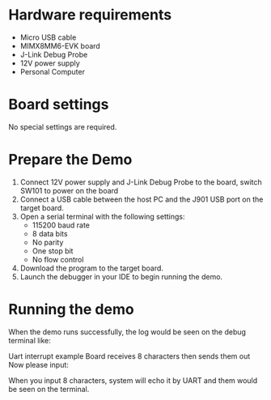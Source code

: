 Hardware requirements
=====================
- Micro USB cable
- MIMX8MM6-EVK  board
- J-Link Debug Probe
- 12V power supply
- Personal Computer

Board settings
============
No special settings are required.



Prepare the Demo
===============
1.  Connect 12V power supply and J-Link Debug Probe to the board, switch SW101 to power on the board
2.  Connect a USB cable between the host PC and the J901 USB port on the target board.
3.  Open a serial terminal with the following settings:
    - 115200 baud rate
    - 8 data bits
    - No parity
    - One stop bit
    - No flow control
4.  Download the program to the target board.
5.  Launch the debugger in your IDE to begin running the demo.

Running the demo
===============
When the demo runs successfully, the log would be seen on the debug terminal like:

Uart interrupt example
Board receives 8 characters then sends them out
Now please input:

When you input 8 characters, system will echo it by UART and them would be seen on the terminal.

